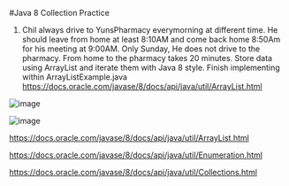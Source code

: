 #Java 8 Collection Practice
1. Chil always drive to YunsPharmacy everymorning at different time. He should leave from home at least 8:10AM and come back home 8:50Am for his meeting at 9:00AM.
   Only Sunday, He does not drive to the pharmacy. From home to the pharmacy takes 20 minutes.
   Store data using ArrayList and iterate them with Java 8 style.
   Finish implementing within ArrayListExample.java
https://docs.oracle.com/javase/8/docs/api/java/util/ArrayList.html

![image](https://user-images.githubusercontent.com/76067750/117606062-15a66780-b127-11eb-98a0-871621db338d.png)

![image](https://user-images.githubusercontent.com/76067750/118215770-34b33b00-b440-11eb-8d1e-b90b1c491b40.png)

https://docs.oracle.com/javase/8/docs/api/java/util/ArrayList.html


https://docs.oracle.com/javase/8/docs/api/java/util/Enumeration.html

https://docs.oracle.com/javase/8/docs/api/java/util/Collections.html





